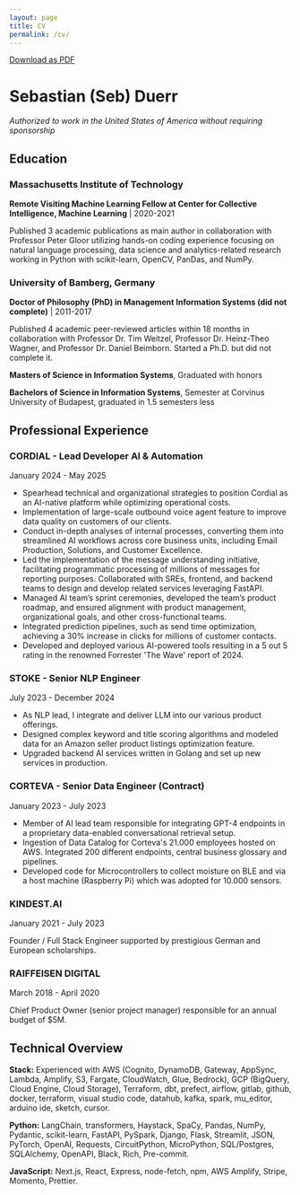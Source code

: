 ```yaml
---
layout: page
title: CV
permalink: /cv/
---
```


<div class="cv-container">
  <div class="text-center mb-4">
    <a href="/assets/_Duerr-CV.pdf" class="btn btn-primary" download>Download as PDF</a>
  </div>

  <div class="cv-header">
    <h1>Sebastian (Seb) Duerr</h1>
    <p><em>Authorized to work in the United States of America without requiring sponsorship</em></p>
  </div>

  <div class="cv-section">
    <h2>Education</h2>
    <div class="cv-item">
      <h3>Massachusetts Institute of Technology</h3>
      <p><strong>Remote Visiting Machine Learning Fellow at Center for Collective Intelligence, Machine Learning</strong> | 2020-2021</p>
      <p>Published 3 academic publications as main author in collaboration with Professor Peter Gloor utilizing hands-on coding experience focusing on natural language processing, data science and analytics-related research working in Python with scikit-learn, OpenCV, PanDas, and NumPy.</p>
    </div>
    <div class="cv-item">
      <h3>University of Bamberg, Germany</h3>
      <p><strong>Doctor of Philosophy (PhD) in Management Information Systems (did not complete)</strong> | 2011-2017</p>
      <p>Published 4 academic peer-reviewed articles within 18 months in collaboration with Professor Dr. Tim Weitzel, Professor Dr. Heinz-Theo Wagner, and Professor Dr. Daniel Beimborn. Started a Ph.D. but did not complete it.</p>
      <p><strong>Masters of Science in Information Systems</strong>, Graduated with honors</p>
      <p><strong>Bachelors of Science in Information Systems</strong>, Semester at Corvinus University of Budapest, graduated in 1.5 semesters less</p>
    </div>
  </div>

  <div class="cv-section">
    <h2>Professional Experience</h2>
    <div class="cv-item">
      <h3>CORDIAL - Lead Developer AI & Automation</h3>
      <p>January 2024 - May 2025</p>
      <ul>
        <li>Spearhead technical and organizational strategies to position Cordial as an AI-native platform while optimizing operational costs.</li>
        <li>Implementation of large-scale outbound voice agent feature to improve data quality on customers of our clients.</li>
        <li>Conduct in-depth analyses of internal processes, converting them into streamlined AI workflows across core business units, including Email Production, Solutions, and Customer Excellence.</li>
        <li>Led the implementation of the message understanding initiative, facilitating programmatic processing of millions of messages for reporting purposes. Collaborated with SREs, frontend, and backend teams to design and develop related services leveraging FastAPI.</li>
        <li>Managed AI team’s sprint ceremonies, developed the team’s product roadmap, and ensured alignment with product management, organizational goals, and other cross-functional teams.</li>
        <li>Integrated prediction pipelines, such as send time optimization, achieving a 30% increase in clicks for millions of customer contacts.</li>
        <li>Developed and deployed various AI-powered tools resulting in a 5 out 5 rating in the renowned Forrester 'The Wave' report of 2024.</li>
      </ul>
    </div>
    <div class="cv-item">
      <h3>STOKE - Senior NLP Engineer</h3>
      <p>July 2023 - December 2024</p>
      <ul>
        <li>As NLP lead, I integrate and deliver LLM into our various product offerings.</li>
        <li>Designed complex keyword and title scoring algorithms and modeled data for an Amazon seller product listings optimization feature.</li>
        <li>Upgraded backend AI services written in Golang and set up new services in production.</li>
      </ul>
    </div>
    <div class="cv-item">
      <h3>CORTEVA - Senior Data Engineer (Contract)</h3>
      <p>January 2023 - July 2023</p>
      <ul>
        <li>Member of AI lead team responsible for integrating GPT-4 endpoints in a proprietary data-enabled conversational retrieval setup.</li>
        <li>Ingestion of Data Catalog for Corteva's 21.000 employees hosted on AWS. Integrated 200 different endpoints, central business glossary and pipelines.</li>
        <li>Developed code for Microcontrollers to collect moisture on BLE and via a host machine (Raspberry Pi) which was adopted for 10.000 sensors.</li>
      </ul>
    </div>
    <div class="cv-item">
      <h3>KINDEST.AI</h3>
      <p>January 2021 - July 2023</p>
      <p>Founder / Full Stack Engineer supported by prestigious German and European scholarships.</p>
    </div>
    <div class="cv-item">
      <h3>RAIFFEISEN DIGITAL</h3>
      <p>March 2018 - April 2020</p>
      <p>Chief Product Owner (senior project manager) responsible for an annual budget of $5M.</p>
    </div>
  </div>

  <div class="cv-section">
    <h2>Technical Overview</h2>
    <p><strong>Stack:</strong> Experienced with AWS (Cognito, DynamoDB, Gateway, AppSync, Lambda, Amplify, S3, Fargate, CloudWatch, Glue, Bedrock), GCP (BigQuery, Cloud Engine, Cloud Storage), Terraform, dbt, prefect, airflow, gitlab, github, docker, terraform, visual studio code, datahub, kafka, spark, mu_editor, arduino ide, sketch, cursor.</p>
    <p><strong>Python:</strong> LangChain, transformers, Haystack, SpaCy, Pandas, NumPy, Pydantic, scikit-learn, FastAPI, PySpark, Django, Flask, Streamlit, JSON, PyTorch, OpenAI, Requests, CircuitPython, MicroPython, SQL/Postgres, SQLAlchemy, OpenAPI, Black, Rich, Pre-commit.</p>
    <p><strong>JavaScript:</strong> Next.js, React, Express, node-fetch, npm, AWS Amplify, Stripe, Momento, Prettier.</p>
  </div>
</div>
